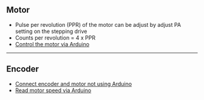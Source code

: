 ## Motor
- Pulse per revolution (PPR) of the motor can be adjust by adjust PA setting on the stepping drive
- Counts per revolution = 4 x PPR
- [Control the motor via Arduino](https://www.youtube.com/watch?v=QMgckRoRy38)

---

## Encoder
- [Connect encoder and motor not using Arduino](https://www.youtube.com/watch?v=MJSROsOYZt0)
- [Read motor speed via Arduino](https://www.youtube.com/watch?v=V1txmR8GXzE)